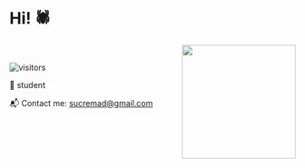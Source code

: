 # Hi! 🕷️
<img src="https://media.giphy.com/media/l378aQHim5B3sJqVi/giphy.gif" align="right" height=200 >

<!--
**sucremad/sucremad** is a ✨ _special_ ✨ repository because its `README.md` (this file) appears on your GitHub profile.

Here are some ideas to get you started:

- 🔭 I’m currently working on a telegram bot
- 🌱 I’m currently learning Ruby, C, 
- 👯 I’m looking to collaborate on ...
- 🤔 I’m looking for help with ...
- 💬 Ask me about ...
- 📫 How to reach me: ...
- 😄 Pronouns: ...
- ⚡ Fun fact: ...

--->


<!--

- :octopus: I am currently a third year Computer Engineering student.- 
* :volcano: I am currently intereseted in Cyber Security - _Pure New_  
    <br/> <br/>

----
-->
<!--
 #### :rabbit: Currently Learning  <br/>  <br/> 
  ![](https://img.shields.io/badge/-Ruby-red?style=flat&logo=ruby)
  ![](https://img.shields.io/badge/-CLanguage-71a1bc?style=flat&logo=c)
  
  
  #### :paw_prints: Under Improving  <br/>  <br/>
  ![](https://img.shields.io/badge/-Python-68c171?style=flat&logo=Python)
  ![](https://img.shields.io/badge/-Linux-555156?style=flat&logo=linux)

 #### :frog: Some Knowledge  <br/> <br/>
  ![](https://img.shields.io/badge/-Csharp-b094b5?style=flat&logo=cs)
   ![](https://img.shields.io/badge/-Java-b55655?style=flat&logo=java)
  
 #### :skull: Want to learn   <br/> <br/>
  ![](https://img.shields.io/badge/-Rust-pink?style=flat&logo=rust)
  ![](https://img.shields.io/badge/-GoLang-white?style=flat&logo=golang) <br/>
 
----
-->

<br/>

![visitors](https://visitor-badge.glitch.me/badge?page_id=sucremad.311505578})



 
🖤 student


:mailbox_with_mail: Contact me: 
 sucremad@gmail.com <br/>
 
 <!-- 
```
     / _ \         
   \_\(_)/_/    
    _//"\\_     
     /   \         

```

[![Readme Quotes](https://quotes-github-readme.vercel.app/api?type=horizontal)](https://github.com/piyushsuthar/github-readme-quotes)

----

[![Sucremad's github stats](https://github-readme-stats.vercel.app/api?username=sucremad)](https://github.com/sucremad/github-readme-stats)
-->
